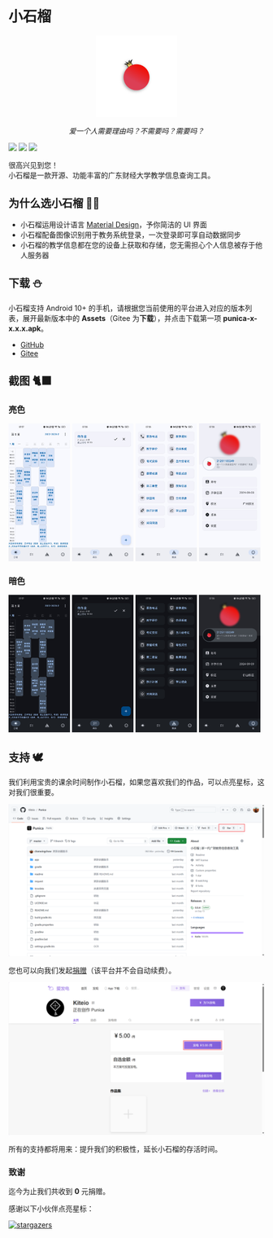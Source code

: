 # 小石榴

<p align="center">
    <img width="160" src="app/src/main/res/drawable/punica.png" alt="logo"/>
</p>

<p align="center">
    <i>爱一个人需要理由吗？不需要吗？需要吗？</i>
</p>

<p>

[![](https://img.shields.io/static/v1?label=Android&message=10%2B&labelColor=white&color=white&logo=android)](https://developer.android.google.cn/about/versions)
[![](https://img.shields.io/static/v1?label=Kotlin&logo=kotlin&message=2.1.0-Beta2&labelColor=white&color=white)](https://kotlinlang.org)
[![](https://img.shields.io/static/v1?label=Jetpack%20Compose&logo=jetpackcompose&message=1.8.0-alpha04&labelColor=white&color=white)](https://developer.android.google.cn/develop/ui)

</p>

很高兴见到您！<br/>
小石榴是一款开源、功能丰富的广东财经大学教学信息查询工具。

## 为什么选小石榴 🐻‍❄️

- 小石榴运用设计语言 [Material Design](https://m3.material.io/)，予你简洁的 UI 界面
- 小石榴配备图像识别用于教务系统登录，一次登录即可享自动数据同步
- 小石榴的教学信息都在您的设备上获取和存储，您无需担心个人信息被存于他人服务器

## 下载 ⛄

小石榴支持 Android 10+ 的手机，请根据您当前使用的平台进入对应的版本列表，展开最新版本中的 **Assets**（Gitee 为**下载**），并点击下载第一项 **punica-x-x.x.x.apk**。

- [GitHub](https://github.com/Kiteio/Punica/releases)
- [Gitee](https://gitee.com/Kiteio/Punica/releases)

## 截图 🐈‍⬛

### 亮色

<p>
    <img src="readme/screenshot1.jpg" alt="screenshot" width="24%" />
    <img src="readme/screenshot3.jpg" alt="screenshot" width="24%" />
    <img src="readme/screenshot5.jpg" alt="screenshot" width="24%" />
    <img src="readme/screenshot7.jpg" alt="screenshot" width="24%" />
</p>

### 暗色

<p>
    <img src="readme/screenshot2.jpg" alt="screenshot" width="24%" />
    <img src="readme/screenshot4.jpg" alt="screenshot" width="24%" />
    <img src="readme/screenshot6.jpg" alt="screenshot" width="24%" />
    <img src="readme/screenshot8.jpg" alt="screenshot" width="24%" />
</p>

## 支持 🕊️

我们利用宝贵的课余时间制作小石榴，如果您喜欢我们的作品，可以点亮星标，这对我们很重要。

![img.png](readme/star.png)

您也可以向我们发起[捐赠](https://afdian.com/a/kiteio)（该平台并不会自动续费）。

![img.png](readme/donate.png)

所有的支持都将用来：提升我们的积极性，延长小石榴的存活时间。

### 致谢

迄今为止我们共收到 **0** 元捐赠。

感谢以下小伙伴点亮星标：

<a href="https://github.com/Kiteio/Punica/stargazers">
    <img width="180" src="https://reporoster.com/stars/Kiteio/Punica" alt="stargazers" />
</a>